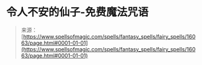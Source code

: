 <!--yml

category: 未分类

date: 2024-06-12 18:55:58

-->

# 令人不安的仙子-免费魔法咒语

> 来源：[https://www.spellsofmagic.com/spells/fantasy_spells/fairy_spells/16063/page.html#0001-01-01](https://www.spellsofmagic.com/spells/fantasy_spells/fairy_spells/16063/page.html#0001-01-01)
